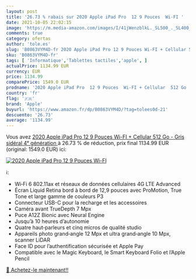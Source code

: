 ```yaml
---
layout: post
title: '26.73 % rabais sur 2020 Apple iPad Pro  12 9 Pouces  Wi-FI '
date: 2021-10-05 22:02:15
image: 'https://m.media-amazon.com/images/I/41jWenzblkL._SL500_._SL400_.jpg'
comments: true
category: ofertas
author: 'tole.es'
slug: 'B0863VYM4D-fr 2020 Apple iPad Pro 12 9 Pouces Wi-FI + Cellular 512 Go -...'
sku: 'B0863VYM4D-fr'
tags: [ 'Informatique','Tablettes tactiles','apple', ]
actualPrice: 1134.99 EUR
currency: EUR
price: 1134.99
comparePrice: 1549.0 EUR
prodname: '2020 Apple iPad Pro  12 9 Pouces  Wi-FI + Cellular  512 Go  - Gris sidéral  4ᵉ génération '
country: 'fr'
flag: '🇫🇷'
brand: 'Apple'
buyurl: 'https://www.amazon.fr/dp/B0863VYM4D/?tag=tolees0d-21'
descuento: '26.73'
average: '1134.99'
---
```


Vous avez [2020 Apple iPad Pro  12 9 Pouces  Wi-FI + Cellular  512 Go  - Gris sidéral  4ᵉ génération ](https://www.amazon.fr/dp/B0863VYM4D/?tag=tolees0d-21)  à  26.73 % de réduction, prix final  1134.99 EUR (original: 1549.0 EUR) ici:

[![2020 Apple iPad Pro  12 9 Pouces  Wi-FI ](https://m.media-amazon.com/images/I/41jWenzblkL._SL500_._SL400_.jpg)](https://www.amazon.fr/dp/B0863VYM4D/?tag=tolees0d-21)

ℹ️:

- Wi‑Fi 6 802.11ax et réseaux de données cellulaires 4G LTE Advanced
- Écran Liquid Retina bord à bord de 12,9 pouces avec ProMotion, True Tone et large gamme de couleurs P3
- Connecteur USB-C pour la recharge et les accessoires
- Caméra avant TrueDepth 7 Mpx
- Puce A12Z Bionic avec Neural Engine
- Jusqu’à 10 heures d’autonomie
- Quatre haut‑parleurs et cinq micros de qualité studio
- Appareils photo grand‑angle 12 Mpx et ultra grand‑angle 10 Mpx, scanner LiDAR
- Face ID pour l’authentification sécurisée et Apple Pay
- Compatible avec le Magic Keyboard, le Smart Keyboard Folio et l’Apple Pencil

[🛒 Achetez-le maintenant!!](https://www.amazon.fr/dp/B0863VYM4D/?tag=tolees0d-21)
